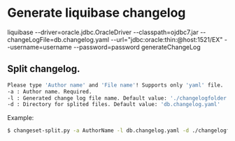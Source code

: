 # Generate liquibase changelog
 liquibase --driver=oracle.jdbc.OracleDriver --classpath=ojdbc7.jar --changeLogFile=db.changelog.yaml --url="jdbc:oracle:thin:@host:1521/EX" --username=username --password=password generateChangeLog


## Split changelog. 
```sh
Please type 'Author name' and 'File name'! Supports only 'yaml' file.
-a : Author name. Required.
-l : Generated change log file name. Default value: './changelogfolder'
-d : Directory for splited files. Default value: 'db.changelog.yaml'
```

Example: 
```sh
$ changeset-split.py -a AuthorName -l db.changelog.yaml -d ./changelogfolder
```

